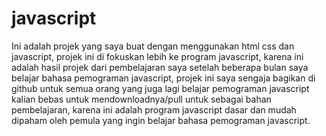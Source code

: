 # javascript

Ini adalah projek yang saya buat dengan menggunakan html css dan javascript, projek ini di fokuskan lebih ke program javascript, karena ini adalah hasil projek dari pembelajaran saya setelah beberapa bulan saya belajar bahasa pemograman javascript, projek ini saya sengaja bagikan di github untuk semua orang yang juga lagi belajar pemograman javascript kalian bebas untuk mendownloadnya/pull untuk sebagai bahan pembelajaran, karena ini adalah program javascript dasar dan mudah dipaham oleh pemula yang ingin belajar bahasa pemograman javascript. <br>
